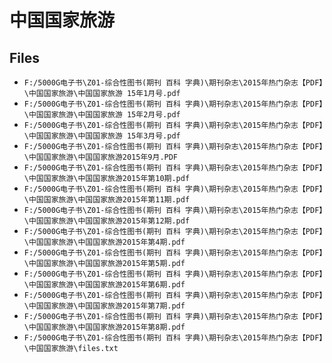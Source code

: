 # 中国国家旅游

## Files

- `F:/5000G电子书\Z01-综合性图书(期刊 百科 字典)\期刊杂志\2015年热门杂志【PDF】\中国国家旅游\中国国家旅游 15年1月号.pdf`
- `F:/5000G电子书\Z01-综合性图书(期刊 百科 字典)\期刊杂志\2015年热门杂志【PDF】\中国国家旅游\中国国家旅游 15年2月号.pdf`
- `F:/5000G电子书\Z01-综合性图书(期刊 百科 字典)\期刊杂志\2015年热门杂志【PDF】\中国国家旅游\中国国家旅游 15年3月号.pdf`
- `F:/5000G电子书\Z01-综合性图书(期刊 百科 字典)\期刊杂志\2015年热门杂志【PDF】\中国国家旅游\中国国家旅游2015年9月.PDF`
- `F:/5000G电子书\Z01-综合性图书(期刊 百科 字典)\期刊杂志\2015年热门杂志【PDF】\中国国家旅游\中国国家旅游2015年第10期.pdf`
- `F:/5000G电子书\Z01-综合性图书(期刊 百科 字典)\期刊杂志\2015年热门杂志【PDF】\中国国家旅游\中国国家旅游2015年第11期.pdf`
- `F:/5000G电子书\Z01-综合性图书(期刊 百科 字典)\期刊杂志\2015年热门杂志【PDF】\中国国家旅游\中国国家旅游2015年第12期.pdf`
- `F:/5000G电子书\Z01-综合性图书(期刊 百科 字典)\期刊杂志\2015年热门杂志【PDF】\中国国家旅游\中国国家旅游2015年第4期.pdf`
- `F:/5000G电子书\Z01-综合性图书(期刊 百科 字典)\期刊杂志\2015年热门杂志【PDF】\中国国家旅游\中国国家旅游2015年第5期.pdf`
- `F:/5000G电子书\Z01-综合性图书(期刊 百科 字典)\期刊杂志\2015年热门杂志【PDF】\中国国家旅游\中国国家旅游2015年第6期.pdf`
- `F:/5000G电子书\Z01-综合性图书(期刊 百科 字典)\期刊杂志\2015年热门杂志【PDF】\中国国家旅游\中国国家旅游2015年第7期.pdf`
- `F:/5000G电子书\Z01-综合性图书(期刊 百科 字典)\期刊杂志\2015年热门杂志【PDF】\中国国家旅游\中国国家旅游2015年第8期.pdf`
- `F:/5000G电子书\Z01-综合性图书(期刊 百科 字典)\期刊杂志\2015年热门杂志【PDF】\中国国家旅游\files.txt`
